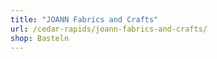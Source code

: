 ```yaml
---
title: "JOANN Fabrics and Crafts"
url: /cedar-rapids/joann-fabrics-and-crafts/
shop: Basteln
---
```

